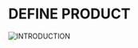 # DEFINE PRODUCT
![INTRODUCTION](https://user-images.githubusercontent.com/78539613/109386132-b9e98200-791e-11eb-8895-8767e6375f1b.PNG)
